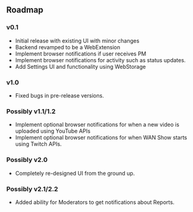 ## Roadmap

### v0.1
* Initial release with existing UI with minor changes
* Backend revamped to be a WebExtension
* Implement browser notifications if user receives PM
* Implement browser notifications for activity such as status updates.
* Add Settings UI and functionality using WebStorage

### v1.0
* Fixed bugs in pre-release versions.

### Possibly v1.1/1.2
* Implement optional browser notifications for when a new video is uploaded using YouTube APIs
* Implement optional browser notifications for when WAN Show starts using Twitch APIs.

### Possibly v2.0
* Completely re-designed UI from the ground up.


### Possibly v2.1/2.2
* Added ability for Moderators to get notifications about Reports.
